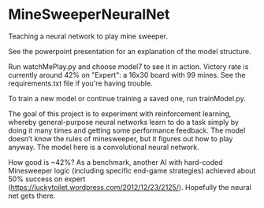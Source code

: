 # MineSweeperNeuralNet
Teaching a neural network to play mine sweeper.

See the powerpoint presentation for an explanation of the model structure.

Run watchMePlay.py and choose model7 to see it in action. Victory rate is currently around 42% on "Expert": a 16x30 board with 99 mines. See the requirements.txt file if you're having trouble.

To train a new model or continue training a saved one, run trainModel.py.

The goal of this project is to experiment with reinforcement learning, whereby general-purpose neural networks learn to do a task simply by doing it many times and getting some performance feedback. The model doesn’t know the rules of minesweeper, but it figures out how to play anyway. The model here is a convolutional neural network.

How good is ~42%? As a benchmark, another AI with hard-coded Minesweeper logic (including specific end-game strategies) achieved about 50% success on expert (https://luckytoilet.wordpress.com/2012/12/23/2125/). Hopefully the neural net gets there.
